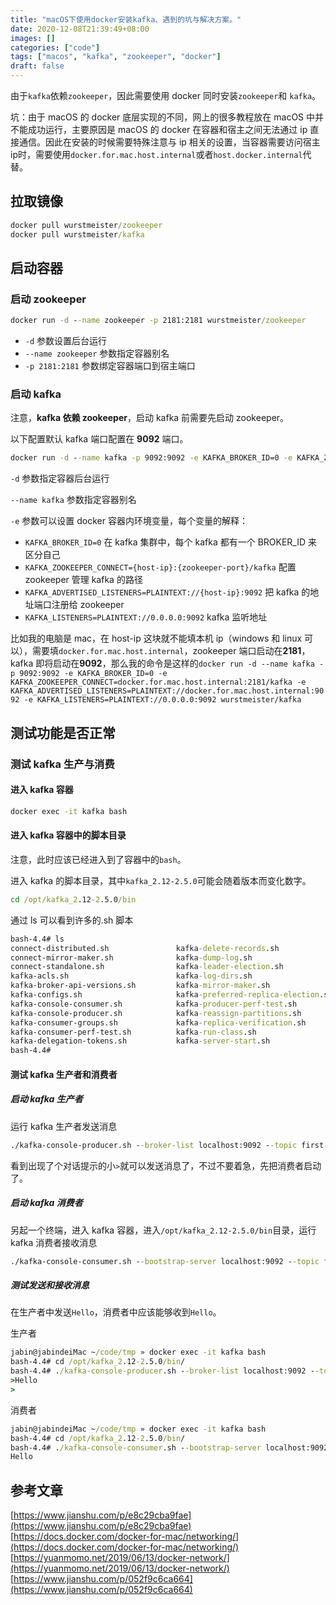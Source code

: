 ```yaml
---
title: "macOS下使用docker安装kafka、遇到的坑与解决方案。"
date: 2020-12-08T21:39:49+08:00
images: []
categories: ["code"]
tags: ["macos", "kafka", "zookeeper", "docker"]
draft: false
---
```


由于`kafka`依赖`zookeeper`，因此需要使用 docker 同时安装`zookeeper`和 `kafka`。

坑：由于 macOS 的 docker 底层实现的不同，网上的很多教程放在 macOS 中并不能成功运行，主要原因是 macOS 的 docker 在容器和宿主之间无法通过 ip 直接通信。因此在安装的时候需要特殊注意与 ip 相关的设置，当容器需要访问宿主ip时，需要使用`docker.for.mac.host.internal`或者`host.docker.internal`代替。

## 拉取镜像

```cmd
docker pull wurstmeister/zookeeper
docker pull wurstmeister/kafka
```

## 启动容器

### 启动 zookeeper

```cmd
docker run -d --name zookeeper -p 2181:2181 wurstmeister/zookeeper
```

- `-d` 参数设置后台运行
- `--name zookeeper` 参数指定容器别名
- `-p 2181:2181` 参数绑定容器端口到宿主端口

### 启动 kafka

注意，**kafka 依赖 zookeeper**，启动 kafka 前需要先启动 zookeeper。

以下配置默认 kafka 端口配置在 **9092** 端口。

```cmd
docker run -d --name kafka -p 9092:9092 -e KAFKA_BROKER_ID=0 -e KAFKA_ZOOKEEPER_CONNECT={host-ip}:{zookeeper-port}/kafka -e KAFKA_ADVERTISED_LISTENERS=PLAINTEXT://{host-ip}:9092 -e KAFKA_LISTENERS=PLAINTEXT://0.0.0.0:9092 wurstmeister/kafka
```

`-d` 参数指定容器后台运行

`--name kafka` 参数指定容器别名

`-e` 参数可以设置 docker 容器内环境变量，每个变量的解释：

- `KAFKA_BROKER_ID=0`
  在 kafka 集群中，每个 kafka 都有一个 BROKER_ID 来区分自己
- `KAFKA_ZOOKEEPER_CONNECT={host-ip}:{zookeeper-port}/kafka`
  配置 zookeeper 管理 kafka 的路径
- `KAFKA_ADVERTISED_LISTENERS=PLAINTEXT://{host-ip}:9092`
  把 kafka 的地址端口注册给 zookeeper
- `KAFKA_LISTENERS=PLAINTEXT://0.0.0.0:9092`
  kafka 监听地址

比如我的电脑是 mac，在 host-ip 这块就不能填本机 ip（windows 和 linux 可以），需要填`docker.for.mac.host.internal`，zookeeper 端口启动在**2181**，kafka 即将启动在**9092**，那么我的命令是这样的`docker run -d --name kafka -p 9092:9092 -e KAFKA_BROKER_ID=0 -e KAFKA_ZOOKEEPER_CONNECT=docker.for.mac.host.internal:2181/kafka -e KAFKA_ADVERTISED_LISTENERS=PLAINTEXT://docker.for.mac.host.internal:9092 -e KAFKA_LISTENERS=PLAINTEXT://0.0.0.0:9092 wurstmeister/kafka`

## 测试功能是否正常

### 测试 kafka 生产与消费

#### 进入 kafka 容器

```cmd
docker exec -it kafka bash
```

#### 进入 kafka 容器中的脚本目录

注意，此时应该已经进入到了容器中的`bash`。

进入 kafka 的脚本目录，其中`kafka_2.12-2.5.0`可能会随着版本而变化数字。

```cmd
cd /opt/kafka_2.12-2.5.0/bin
```

通过 ls 可以看到许多的.sh 脚本

```cmd
bash-4.4# ls
connect-distributed.sh               kafka-delete-records.sh              kafka-server-stop.sh
connect-mirror-maker.sh              kafka-dump-log.sh                    kafka-streams-application-reset.sh
connect-standalone.sh                kafka-leader-election.sh             kafka-topics.sh
kafka-acls.sh                        kafka-log-dirs.sh                    kafka-verifiable-consumer.sh
kafka-broker-api-versions.sh         kafka-mirror-maker.sh                kafka-verifiable-producer.sh
kafka-configs.sh                     kafka-preferred-replica-election.sh  trogdor.sh
kafka-console-consumer.sh            kafka-producer-perf-test.sh          windows
kafka-console-producer.sh            kafka-reassign-partitions.sh         zookeeper-security-migration.sh
kafka-consumer-groups.sh             kafka-replica-verification.sh        zookeeper-server-start.sh
kafka-consumer-perf-test.sh          kafka-run-class.sh                   zookeeper-server-stop.sh
kafka-delegation-tokens.sh           kafka-server-start.sh                zookeeper-shell.sh
bash-4.4#
```

#### 测试 kafka 生产者和消费者

##### 启动 kafka 生产者

运行 kafka 生产者发送消息

```cmd
./kafka-console-producer.sh --broker-list localhost:9092 --topic first-topic
```

看到出现了个对话提示的小`>`就可以发送消息了，不过不要着急，先把消费者启动了。

##### 启动 kafka 消费者

另起一个终端，进入 kafka 容器，进入`/opt/kafka_2.12-2.5.0/bin`目录，运行 kafka 消费者接收消息

```cmd
./kafka-console-consumer.sh --bootstrap-server localhost:9092 --topic first-topic --from-beginning
```

##### 测试发送和接收消息

在生产者中发送`Hello`，消费者中应该能够收到`Hello`。

生产者

```cmd
jabin@jabindeiMac ~/code/tmp » docker exec -it kafka bash
bash-4.4# cd /opt/kafka_2.12-2.5.0/bin/
bash-4.4# ./kafka-console-producer.sh --broker-list localhost:9092 --topic first-topic
>Hello
>
```

消费者

```cmd
jabin@jabindeiMac ~/code/tmp » docker exec -it kafka bash
bash-4.4# cd /opt/kafka_2.12-2.5.0/bin/
bash-4.4# ./kafka-console-consumer.sh --bootstrap-server localhost:9092 --topic first-topic --from-beginning
Hello
```

## 参考文章

[https://www.jianshu.com/p/e8c29cba9fae](https://www.jianshu.com/p/e8c29cba9fae)
[https://docs.docker.com/docker-for-mac/networking/](https://docs.docker.com/docker-for-mac/networking/)
[https://yuanmomo.net/2019/06/13/docker-network/](https://yuanmomo.net/2019/06/13/docker-network/)
[https://www.jianshu.com/p/052f9c6ca664](https://www.jianshu.com/p/052f9c6ca664)

